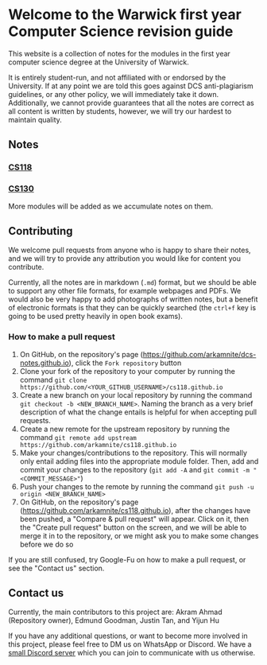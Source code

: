 # Welcome to the Warwick first year Computer Science revision guide

This website is a collection of notes for the modules in the first year computer science degree at the University of Warwick.

It is entirely student-run, and not affiliated with or endorsed by the University. If at any point we are told this goes against DCS anti-plagiarism guidelines, or any other policy, we will immediately take it down. Additionally, we cannot provide guarantees that all the notes are correct as all content is written by students, however, we will try our hardest to maintain quality.

## Notes

### [CS118](cs118/index.md)

### [CS130](cs130/index.md)

More modules will be added as we accumulate notes on them.

## Contributing

We welcome pull requests from anyone who is happy to share their notes, and we will try to provide any attribution you would like for content you contribute.

Currently, all the notes are in markdown (`.md`) format, but we should be able to support any other file formats, for example webpages and PDFs. We would also be very happy to add photographs of written notes, but a benefit of electronic formats is that they can be quickly searched (the `ctrl+f` key is going to be used pretty heavily in open book exams).

### How to make a pull request

1. On GitHub, on the repository's page (https://github.com/arkamnite/dcs-notes.github.io), click the `Fork repository` button
2. Clone your fork of the repository to your computer by running the command `git clone https://github.com/<YOUR_GITHUB_USERNAME>/cs118.github.io`
3. Create a new branch on your local repository by running the command `git checkout -b <NEW_BRANCH_NAME>`. Naming the branch as a very brief description of what the change entails is helpful for when accepting pull requests.
4. Create a new remote for the upstream repository by running the command `git remote add upstream https://github.com/arkamnite/cs118.github.io`
5. Make your changes/contributions to the repository. This will normally only entail adding files into the appropriate module folder. Then, add and commit your changes to the repository (`git add -A` and `git commit -m "<COMMIT_MESSAGE>"`)
6. Push your changes to the remote by running the command `git push -u origin <NEW_BRANCH_NAME>`
7. On GitHub, on the repository's page (https://github.com/arkamnite/cs118.github.io), after the changes have been pushed, a "Compare & pull request" will appear. Click on it, then the "Create pull request" button on the screen, and we will be able to merge it in to the repository, or we might ask you to make some changes before we do so

If you are still confused, try Google-Fu on how to make a pull request, or see the "Contact us" section.

## Contact us

Currently, the main contributors to this project are: Akram Ahmad (Repository owner), Edmund Goodman, Justin Tan, and Yijun Hu

If you have any additional questions, or want to become more involved in this project, please feel free to DM us on WhatsApp or Discord. We have a [small Discord server](https://discord.gg/HxBEUbp6) which you can join to communicate with us otherwise.
